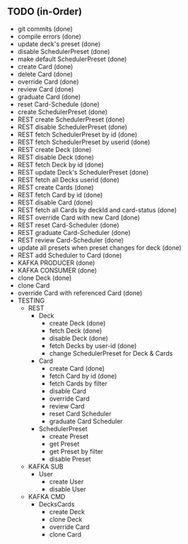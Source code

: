 

## TODO (in-Order)
- git commits (done)
- compile errors (done)
- update deck's preset (done)
- disable SchedulerPreset (done)
- make default SchedulerPreset (done)
- create Card (done)
- delete Card (done)
- override Card (done)
- review Card (done)
- graduate Card (done)
- reset Card-Schedule (done)
- create SchedulerPreset (done)
- REST create SchedulerPreset (done)
- REST disable SchedulerPreset (done)
- REST fetch SchedulerPreset by id (done)
- REST fetch SchedulerPreset by userid (done)
- REST create Deck (done)
- REST disable Deck (done)
- REST fetch Deck by id (done)
- REST update Deck's SchedulerPreset (done)
- REST fetch all Decks userid (done)
- REST create Cards (done)
- REST fetch Card by id (done)
- REST disable Card (done)
- REST fetch all Cards by deckId and card-status (done)
- REST override Card with new Card (done)
- REST reset Card-Scheduler (done)
- REST graduate Card-Scheduler (done)
- REST review Card-Scheduler (done)
- update all presets when preset changes for deck (done)
- REST add Scheduler to Card (done)
- KAFKA PRODUCER (done)
- KAFKA CONSUMER (done)
- clone Deck (done)
- clone Card
- override Card with referenced Card (done)
- TESTING
  - REST
    - Deck
      - create Deck (done)
      - fetch Deck (done)
      - disable Deck (done)
      - fetch Decks by user-id (done)
      - change SchedulerPreset for Deck & Cards
    - Card
      - create Card (done)
      - fetch Card by id (done)
      - fetch Cards by filter
      - disable Card
      - override Card
      - review Card
      - reset Card Scheduler
      - graduate Card Scheduler
    - SchedulerPreset
      - create Preset
      - get Preset
      - get Preset by filter
      - disable Preset
  - KAFKA SUB
    - User
      - create User
      - disable User
  - KAFKA CMD
    - DecksCards
      - create Deck
      - clone Deck
      - override Card
      - clone Card